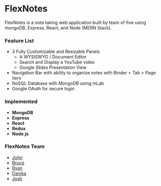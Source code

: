 
# FlexNotes

FlexNotes is a note taking web application built by team of five using mongoDB, Express, React, and Node (MERN Stack).


### Feature List
- 3 Fully Customizable and Resizable Panels
  - A WYSISWYG / Document Editor
  - Search and Display a YouTube video
  - Google Slides Presentation View
- Navigation Bar with ability to organize notes with Binder > Tab > Page tiers
- NoSQL Database with MongoDB using mLab
- Google OAuth for secure login

### Implemented
- **MongoDB**
- **Express**
- **React** 
- **Redux**
- **Node.js**


### FlexNotes Team
- [John](https://github.com/conmeconte)
- [Bruce](https://github.com/brucean52)
- [Ryan](https://github.com/rslibed)
- [Danika](https://github.com/dazcha76)
- [Josh](https://github.com/jauxsh)


